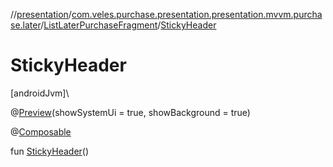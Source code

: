 //[presentation](../../../index.md)/[com.veles.purchase.presentation.presentation.mvvm.purchase.later](../index.md)/[ListLaterPurchaseFragment](index.md)/[StickyHeader](-sticky-header.md)

# StickyHeader

[androidJvm]\

@[Preview](https://developer.android.com/reference/kotlin/androidx/compose/ui/tooling/preview/Preview.html)(showSystemUi = true, showBackground = true)

@[Composable](https://developer.android.com/reference/kotlin/androidx/compose/runtime/Composable.html)

fun [StickyHeader](-sticky-header.md)()
